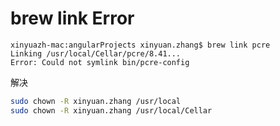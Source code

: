 # brew link Error
```
xinyuazh-mac:angularProjects xinyuan.zhang$ brew link pcre
Linking /usr/local/Cellar/pcre/8.41... 
Error: Could not symlink bin/pcre-config
```
解决
```bash
sudo chown -R xinyuan.zhang /usr/local
sudo chown -R xinyuan.zhang /usr/local/Cellar
```